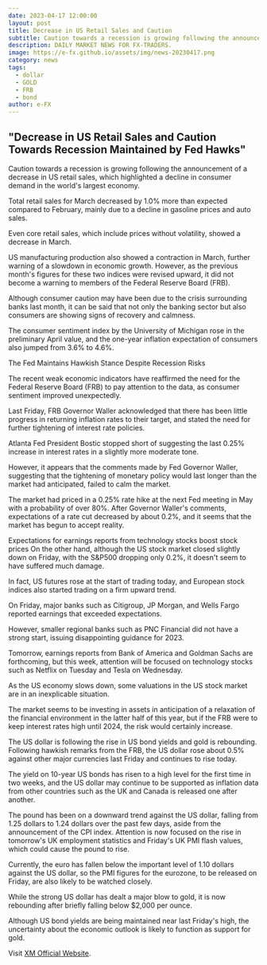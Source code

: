 ```yaml
---
date: 2023-04-17 12:00:00
layout: post
title: Decrease in US Retail Sales and Caution
subtitle: Caution towards a recession is growing following the announcement of a decrease in US retail sales
description: DAILY MARKET NEWS FOR FX-TRADERS.
image: https://e-fx.github.io/assets/img/news-20230417.png
category: news
tags:
  - dollar
  - GOLD
  - FRB
  - bond
author: e-FX
---
```


##  "Decrease in US Retail Sales and Caution Towards Recession Maintained by Fed Hawks"

Caution towards a recession is growing following the announcement of a decrease in US retail sales, which highlighted a decline in consumer demand in the world's largest economy.

Total retail sales for March decreased by 1.0% more than expected compared to February, mainly due to a decline in gasoline prices and auto sales.

Even core retail sales, which include prices without volatility, showed a decrease in March.

US manufacturing production also showed a contraction in March, further warning of a slowdown in economic growth. However, as the previous month's figures for these two indices were revised upward, it did not become a warning to members of the Federal Reserve Board (FRB).

Although consumer caution may have been due to the crisis surrounding banks last month, it can be said that not only the banking sector but also consumers are showing signs of recovery and calmness.

The consumer sentiment index by the University of Michigan rose in the preliminary April value, and the one-year inflation expectation of consumers also jumped from 3.6% to 4.6%.

The Fed Maintains Hawkish Stance Despite Recession Risks

The recent weak economic indicators have reaffirmed the need for the Federal Reserve Board (FRB) to pay attention to the data, as consumer sentiment improved unexpectedly.

Last Friday, FRB Governor Waller acknowledged that there has been little progress in returning inflation rates to their target, and stated the need for further tightening of interest rate policies.

Atlanta Fed President Bostic stopped short of suggesting the last 0.25% increase in interest rates in a slightly more moderate tone.

However, it appears that the comments made by Fed Governor Waller, suggesting that the tightening of monetary policy would last longer than the market had anticipated, failed to calm the market.

The market had priced in a 0.25% rate hike at the next Fed meeting in May with a probability of over 80%. After Governor Waller's comments, expectations of a rate cut decreased by about 0.2%, and it seems that the market has begun to accept reality.

Expectations for earnings reports from technology stocks boost stock prices
On the other hand, although the US stock market closed slightly down on Friday, with the S&P500 dropping only 0.2%, it doesn't seem to have suffered much damage.

In fact, US futures rose at the start of trading today, and European stock indices also started trading on a firm upward trend.

On Friday, major banks such as Citigroup, JP Morgan, and Wells Fargo reported earnings that exceeded expectations.

However, smaller regional banks such as PNC Financial did not have a strong start, issuing disappointing guidance for 2023.

Tomorrow, earnings reports from Bank of America and Goldman Sachs are forthcoming, but this week, attention will be focused on technology stocks such as Netflix on Tuesday and Tesla on Wednesday.

As the US economy slows down, some valuations in the US stock market are in an inexplicable situation.

The market seems to be investing in assets in anticipation of a relaxation of the financial environment in the latter half of this year, but if the FRB were to keep interest rates high until 2024, the risk would certainly increase.

The US dollar is following the rise in US bond yields and gold is rebounding.
Following hawkish remarks from the FRB, the US dollar rose about 0.5% against other major currencies last Friday and continues to rise today.

The yield on 10-year US bonds has risen to a high level for the first time in two weeks, and the US dollar may continue to be supported as inflation data from other countries such as the UK and Canada is released one after another.

The pound has been on a downward trend against the US dollar, falling from 1.25 dollars to 1.24 dollars over the past few days, aside from the announcement of the CPI index. Attention is now focused on the rise in tomorrow's UK employment statistics and Friday's UK PMI flash values, which could cause the pound to rise.

Currently, the euro has fallen below the important level of 1.10 dollars against the US dollar, so the PMI figures for the eurozone, to be released on Friday, are also likely to be watched closely.

While the strong US dollar has dealt a major blow to gold, it is now rebounding after briefly falling below $2,000 per ounce.

Although US bond yields are being maintained near last Friday's high, the uncertainty about the economic outlook is likely to function as support for gold.

Visit [XM Official Website](https://clicks.pipaffiliates.com/c?c=550036&l=en&p=0).